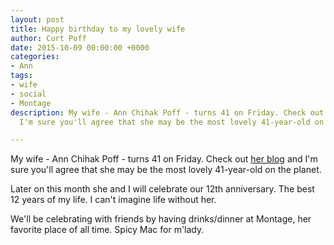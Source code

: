 ```yaml
---
layout: post
title: Happy birthday to my lovely wife
author: Curt Poff
date: 2015-10-09 00:00:00 +0000
categories:
- Ann
tags:
- wife
- social
- Montage
description: My wife - Ann Chihak Poff - turns 41 on Friday. Check out her blog and
  I'm sure you'll agree that she may be the most lovely 41-year-old on the planet.

---
```

My wife - Ann Chihak Poff - turns 41 on Friday. Check out [her blog](http://gofitgirl.com/) and I'm sure you'll agree that she may be the most lovely 41-year-old on the planet.

<!--more-->

Later on this month she and I will celebrate our 12th anniversary. The best 12 years of my life. I can't imagine life without her.

We'll be celebrating with friends by having drinks/dinner at Montage, her favorite place of all time. Spicy Mac for m'lady.
